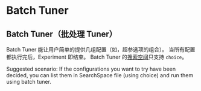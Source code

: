 # Batch Tuner

## Batch Tuner（批处理 Tuner）

Batch Tuner 能让用户简单的提供几组配置（如，超参选项的组合）。 当所有配置都执行完后，Experiment 即结束。 Batch Tuner 的[搜索空间](SearchSpaceSpec.md)只支持 `choice`。

Suggested scenario: If the configurations you want to try have been decided, you can list them in SearchSpace file (using choice) and run them using batch tuner.